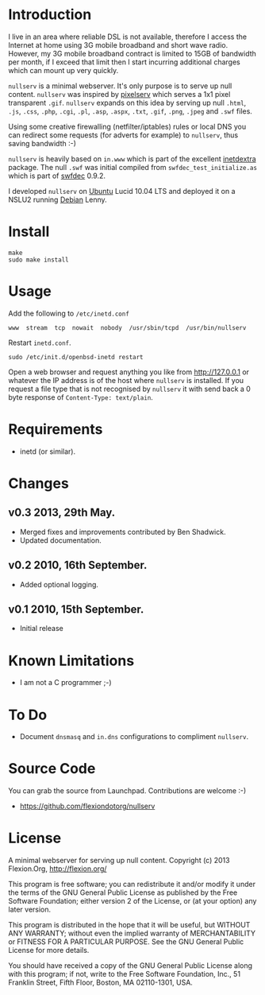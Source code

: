 # Introduction

I live in an area where reliable DSL is not available, therefore I access the
Internet at home using 3G mobile broadband and short wave radio. However, my 3G
mobile broadband contract is limited to 15GB of bandwidth per month, if I exceed
that limit then I start incurring additional charges which can mount up very
quickly.

`nullserv` is a minimal webserver. It's only purpose is to serve up null content.
`nullserv` was inspired by [pixelserv](http://proxytunnel.sourceforge.net/pixelserv.php)
which serves a 1x1 pixel transparent `.gif`. `nullserv` expands on this idea by
serving up null `.html`, `.js`, `.css`, `.php`, `.cgi`, `.pl`, `.asp`, `.aspx`,
`.txt`, `.gif`, `.png`, `.jpeg` and `.swf` files.

Using some creative firewalling (netfilter/iptables) rules or local DNS you can
redirect some requests (for adverts for example) to `nullserv`, thus saving
bandwidth :-)

`nullserv` is heavily based on `in.www` which is part of the excellent
[inetdextra](http://inetdxtra.sourceforge.net/) package. The null `.swf`
was initial compiled from `swfdec_test_initialize.as` which is part of
[swfdec](http://swfdec.freedesktop.org) 0.9.2.

I developed `nullserv` on [Ubuntu](http://www.ubuntu.com) Lucid 10.04 LTS and
deployed it on a NSLU2 running [Debian](http://www.debian.org) Lenny.

# Install

    make
    sudo make install

# Usage

Add the following to `/etc/inetd.conf`

    www  stream  tcp  nowait  nobody  /usr/sbin/tcpd  /usr/bin/nullserv

Restart `inetd.conf`.

    sudo /etc/init.d/openbsd-inetd restart

Open a web browser and request anything you like from http://127.0.0.1 or
whatever the IP address is of the host where `nullserv` is installed. If you
request a file type that is not recognised by `nullserv` it with send back a 0
byte response of `Content-Type: text/plain`.

# Requirements

  * inetd (or similar).

# Changes

## v0.3 2013, 29th May.

  * Merged fixes and improvements contributed by Ben Shadwick.
  * Updated documentation.

## v0.2 2010, 16th September.

  * Added optional logging.

## v0.1 2010, 15th September.

  * Initial release

# Known Limitations

  * I am not a C programmer ;-)

# To Do

  * Document `dnsmasq` and `in.dns` configurations to compliment `nullserv`.

# Source Code

You can grab the source from Launchpad. Contributions are welcome :-)

  * https://github.com/flexiondotorg/nullserv

# License

A minimal webserver for serving up null content.
Copyright (c) 2013 Flexion.Org, http://flexion.org/

This program is free software; you can redistribute it and/or
modify it under the terms of the GNU General Public License
as published by the Free Software Foundation; either version 2
of the License, or (at your option) any later version.

This program is distributed in the hope that it will be useful,
but WITHOUT ANY WARRANTY; without even the implied warranty of
MERCHANTABILITY or FITNESS FOR A PARTICULAR PURPOSE.  See the
GNU General Public License for more details.

You should have received a copy of the GNU General Public License
along with this program; if not, write to the Free Software
Foundation, Inc., 51 Franklin Street, Fifth Floor, Boston, MA  02110-1301, USA.
